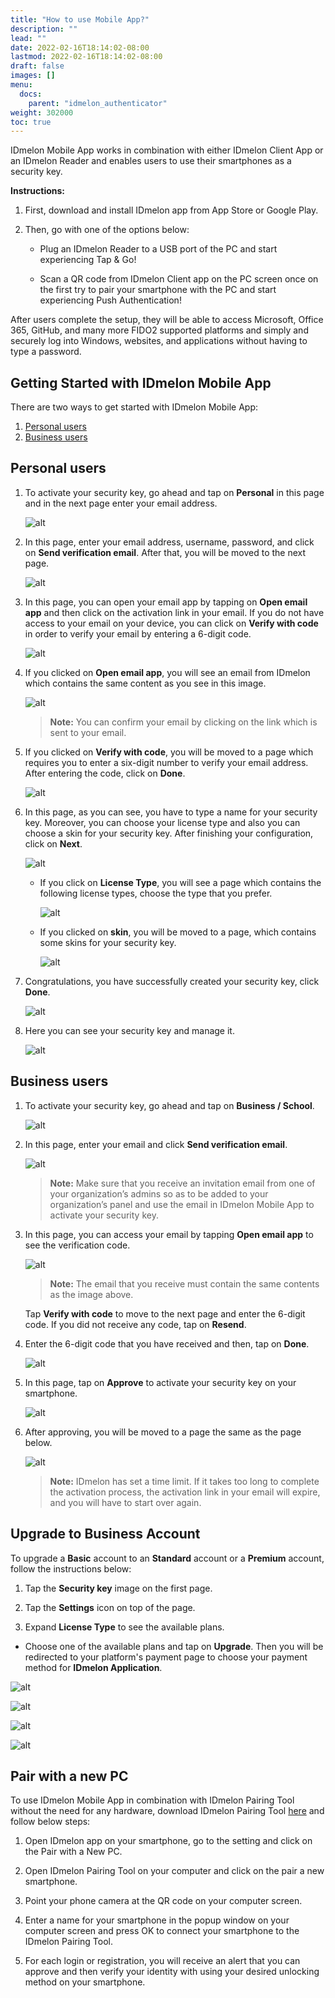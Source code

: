 ```yaml
---
title: "How to use Mobile App?"
description: ""
lead: ""
date: 2022-02-16T18:14:02-08:00
lastmod: 2022-02-16T18:14:02-08:00
draft: false
images: []
menu:
  docs:
    parent: "idmelon_authenticator"
weight: 302000
toc: true
---
```


IDmelon Mobile App works in combination with either IDmelon Client App or an IDmelon Reader and enables users to use their smartphones as a security key.  

**Instructions:**  

1. First, download and install IDmelon app from App Store or Google Play.  

2. Then, go with one of the options below:  

    - Plug an IDmelon Reader to a USB port of the PC and start experiencing Tap & Go!  

    - Scan a QR code from IDmelon Client app on the PC screen once on the first try to pair your smartphone with the PC and start experiencing Push Authentication!  

After users complete the setup, they will be able to access Microsoft, Office 365, GitHub, and many more FIDO2 supported platforms and simply and securely log into Windows, websites, and applications without having to type a password.  

## Getting Started with IDmelon Mobile App  

There are two ways to get started with IDmelon Mobile App:  

1. [Personal users](#personal-users)  
2. [Business users](#business-users)  

## Personal users  

1. To activate your security key, go ahead and tap on **Personal** in this page and in the next page enter your email address.  

    ![alt](/images/vendor/MobileApp/mobileapp_1.jpg)  

2. In this page, enter your email address, username, password, and click on **Send verification email**. After that, you will be moved to the next page.  

    ![alt](/images/vendor/MobileApp/mobile_app_2_1.jpg)  

3. In this page, you can open your email app by tapping on **Open email app** and then click on the activation link in your email. If you do not have access to your email on your device, you can click on **Verify with code** in order to verify your email by entering a 6-digit code.  

    ![alt](/images/vendor/MobileApp/mobile_app_3.png)  

4. If you clicked on **Open email app**, you will see an email from IDmelon which contains the same content as you see in this image.  

    ![alt](/images/vendor/UserPanel/activate_b_7.png)  

    > **Note:** You can confirm your email by clicking on the link which is sent to your email.  

5. If you clicked on **Verify with code**, you will be moved to a page which requires you to enter a six-digit number to verify your email address. After entering the code, click on **Done**.  

    ![alt](/images/vendor/MobileApp/mobile_app_4.png)  

6. In this page, as you can see, you have to type a name for your security key. Moreover, you can choose your license type and also you can choose a skin for your security key. After finishing your configuration, click on **Next**.  

    ![alt](/images/vendor/MobileApp/mobile_app_2_2.jpg)  

    - If you click on **License Type**, you will see a page which contains the following license types, choose the type that you prefer.  

        ![alt](/images/vendor/MobileApp/mobile_app_licence_type.jpg)  

    - If you clicked on **skin**, you will be moved to a page, which contains some skins for your security key.  

        ![alt](/images/vendor/MobileApp/mobile_app_security_skin.jpg)  

7. Congratulations, you have successfully created your security key, click **Done**.  

    ![alt](/images/vendor/MobileApp/moblie_app_2_3.jpg)  

8. Here you can see your security key and manage it.  

    ![alt](/images/vendor/MobileApp/mobile_app_2_4.jpg)  

## Business users

1. To activate your security key, go ahead and tap on **Business / School**.  

    ![alt](/images/vendor/MobileApp/mobileapp_1.jpg)  

2. In this page, enter your email and click **Send verification email**.  

    ![alt](/images/vendor/UserPanel/activate_b_2.png)  

    > **Note:** Make sure that you receive an invitation email from one of your organization’s admins so as to be added to your organization’s panel and use the email in IDmelon Mobile App to activate your security key.  

3. In this page, you can access your email by tapping **Open email app** to see the verification code.  

    ![alt](/images/vendor/UserPanel/activate_b_7.png)  

    > **Note:** The email that you receive must contain the same contents as the image above.  

    Tap **Verify with code** to move to the next page and enter the 6-digit code. If you did not receive any code, tap on **Resend**.  

4. Enter the 6-digit code that you have received and then, tap on **Done**.  

    ![alt](/images/vendor/UserPanel/activate_b_4.png)  

5. In this page, tap on **Approve** to activate your security key on your smartphone.  

    ![alt](/images/vendor/MobileApp/mobile_app_confirmation.jpg)  

6. After approving, you will be moved to a page the same as the page below.  

    ![alt](/images/vendor/UserPanel/activate_b_6.png)

    > **Note:** IDmelon has set a time limit. If it takes too long to complete the activation process, the activation link in your email will expire, and you will have to start over again.

## Upgrade to Business Account  

To upgrade a **Basic** account to an **Standard** account or a **Premium** account, follow the instructions below:  

1. Tap the **Security key** image on the first page.  

2. Tap the **Settings** icon on top of the page.  

3. Expand **License Type** to see the available plans.  

- Choose one of the available plans and tap on **Upgrade**. Then you will be redirected to your platform's payment page to choose your payment method for **IDmelon Application**.  

![alt](/images/vendor/MobileApp/upgrade/1.jpg)  

![alt](/images/vendor/MobileApp/upgrade/2.jpg)  

![alt](/images/vendor/MobileApp/upgrade/3.jpg)  

![alt](/images/vendor/MobileApp/upgrade/4.jpg)  

## Pair with a new PC  

To use IDmelon Mobile App in combination with IDmelon Pairing Tool without the need for any hardware, download IDmelon Pairing Tool [here](https://www.idmelon.com/download) and follow below steps:  

1. Open IDmelon app on your smartphone, go to the setting and click on the Pair with a New PC.  

2. Open IDmelon Pairing Tool on your computer and click on the pair a new smartphone.  

3. Point your phone camera at the QR code on your computer screen.  

4. Enter a name for your smartphone in the popup window on your computer screen and press OK to connect your smartphone to the IDmelon Pairing Tool.  

5. For each login or registration, you will receive an alert that you can approve and then verify your identity with using your desired unlocking method on your smartphone.
